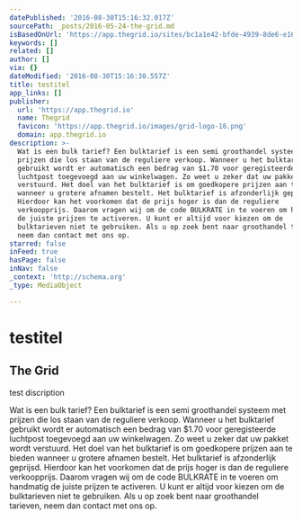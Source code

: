 ```yaml
---
datePublished: '2016-08-30T15:16:32.017Z'
sourcePath: _posts/2016-05-24-the-grid.md
isBasedOnUrl: 'https://app.thegrid.io/sites/bc1a1e42-bfde-4939-8de6-e16bae1da918'
keywords: []
related: []
author: []
via: {}
dateModified: '2016-08-30T15:16:30.557Z'
title: testitel
app_links: []
publisher:
  url: 'https://app.thegrid.io'
  name: Thegrid
  favicon: 'https://app.thegrid.io/images/grid-logo-16.png'
  domain: app.thegrid.io
description: >-
  Wat is een bulk tarief? Een bulktarief is een semi groothandel systeem met
  prijzen die los staan van de reguliere verkoop. Wanneer u het bulktarief
  gebruikt wordt er automatisch een bedrag van $1.70 voor geregisteerde
  luchtpost toegevoegd aan uw winkelwagen. Zo weet u zeker dat uw pakket wordt
  verstuurd. Het doel van het bulktarief is om goedkopere prijzen aan te bieden
  wanneer u grotere afnamen bestelt. Het bulktarief is afzonderlijk geprijsd.
  Hierdoor kan het voorkomen dat de prijs hoger is dan de reguliere
  verkoopprijs. Daarom vragen wij om de code BULKRATE in te voeren om handmatig
  de juiste prijzen te activeren. U kunt er altijd voor kiezen om de
  bulktarieven niet te gebruiken. Als u op zoek bent naar groothandel tarieven,
  neem dan contact met ons op.
starred: false
inFeed: true
hasPage: false
inNav: false
_context: 'http://schema.org'
_type: MediaObject

---
```

# testitel

<article style=""><h1>The Grid</h1><p>test discription</p></article>

Wat is een bulk tarief? Een bulktarief is een semi groothandel systeem met prijzen die los staan van de reguliere verkoop. Wanneer u het bulktarief gebruikt wordt er automatisch een bedrag van $1.70 voor geregisteerde luchtpost toegevoegd aan uw winkelwagen. Zo weet u zeker dat uw pakket wordt verstuurd. Het doel van het bulktarief is om goedkopere prijzen aan te bieden wanneer u grotere afnamen bestelt. Het bulktarief is afzonderlijk geprijsd. Hierdoor kan het voorkomen dat de prijs hoger is dan de reguliere verkoopprijs. Daarom vragen wij om de code BULKRATE in te voeren om handmatig de juiste prijzen te activeren. U kunt er altijd voor kiezen om de bulktarieven niet te gebruiken. Als u op zoek bent naar groothandel tarieven, neem dan contact met ons op.